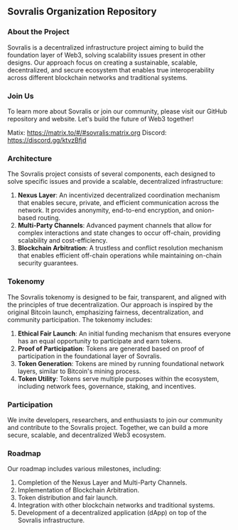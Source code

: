## Sovralis Organization Repository

### About the Project

Sovralis is a decentralized infrastructure project aiming to build the foundation layer of Web3, solving scalability issues present in other designs. Our approach focus on creating a sustainable, scalable, decentralized, and secure ecosystem that enables true interoperability across different blockchain networks and traditional systems.

### Join Us

To learn more about Sovralis or join our community, please visit our GitHub repository and website. Let's build the future of Web3 together!

Matix: https://matrix.to/#/#sovralis:matrix.org
Discord: https://discord.gg/ktvzBfjd

### Architecture

The Sovralis project consists of several components, each designed to solve specific issues and provide a scalable, decentralized infrastructure:

1. **Nexus Layer**: An incentivized decentralized coordination mechanism that enables secure, private, and efficient communication across the network. It provides anonymity, end-to-end encryption, and onion-based routing.
2. **Multi-Party Channels**: Advanced payment channels that allow for complex interactions and state changes to occur off-chain, providing scalability and cost-efficiency.
3. **Blockchain Arbitration**: A trustless and conflict resolution mechanism that enables efficient off-chain operations while maintaining on-chain security guarantees.

### Tokenomy

The Sovralis tokenomy is designed to be fair, transparent, and aligned with the principles of true decentralization. Our approach is inspired by the original Bitcoin launch, emphasizing fairness, decentralization, and community participation. The tokenomy includes:

1. **Ethical Fair Launch**: An initial funding mechanism that ensures everyone has an equal opportunity to participate and earn tokens.
2. **Proof of Participation**: Tokens are generated based on proof of participation in the foundational layer of Sovralis.
3. **Token Generation**: Tokens are mined by running foundational network layers, similar to Bitcoin's mining process.
4. **Token Utility**: Tokens serve multiple purposes within the ecosystem, including network fees, governance, staking, and incentives.

### Participation

We invite developers, researchers, and enthusiasts to join our community and contribute to the Sovralis project. Together, we can build a more secure, scalable, and decentralized Web3 ecosystem.

### Roadmap

Our roadmap includes various milestones, including:

1. Completion of the Nexus Layer and Multi-Party Channels.
2. Implementation of Blockchain Arbitration.
3. Token distribution and fair launch.
4. Integration with other blockchain networks and traditional systems.
5. Development of a decentralized application (dApp) on top of the Sovralis infrastructure.
